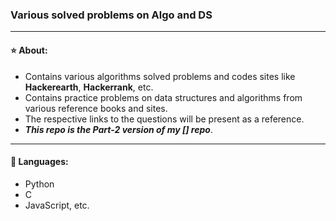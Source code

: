 ### Various solved problems on Algo and DS
***
#### ⭐️ About:
- Contains various algorithms solved problems and codes sites like **Hackerearth**, **Hackerrank**, etc.
- Contains practice problems on data structures and algorithms from various reference books and sites.
- The respective links to the questions will be present as a reference. 
- **_This repo is the Part-2 version of my [] repo_**.
***
#### 👾 Languages:
- Python
- C
- JavaScript, etc.
